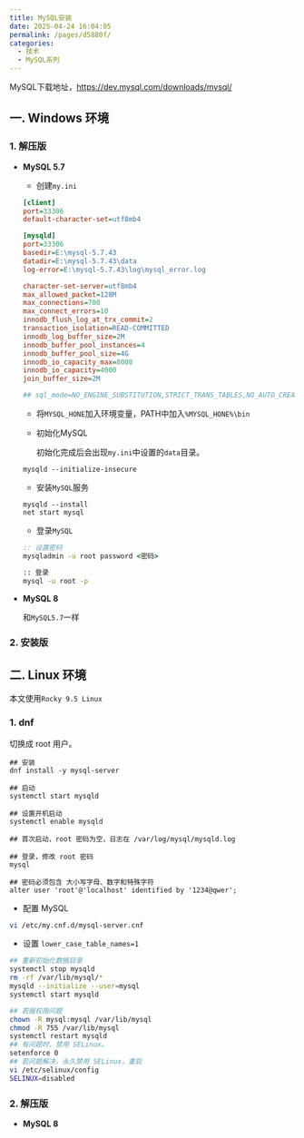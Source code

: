 ```yaml
---
title: MySQL安装
date: 2025-04-24 16:04:05
permalink: /pages/d5880f/
categories:
  - 技术
  - MySQL系列
---
```


MySQL下载地址，<a href="https://dev.mysql.com/downloads/mysql/">https://dev.mysql.com/downloads/mysql/</a>

## 一. Windows 环境

### 1. 解压版

- **MySQL 5.7**
    - 创建`my.ini`
    ```Ini
    [client]
    port=33306
    default-character-set=utf8mb4
    
    [mysqld]
    port=33306
    basedir=E:\mysql-5.7.43
    datadir=E:\mysql-5.7.43\data
    log-error=E:\mysql-5.7.43\log\mysql_error.log
    
    character-set-server=utf8mb4
    max_allowed_packet=128M
    max_connections=700
    max_connect_errors=10
    innodb_flush_log_at_trx_commit=2
    transaction_isolation=READ-COMMITTED
    innodb_log_buffer_size=2M
    innodb_buffer_pool_instances=4
    innodb_buffer_pool_size=4G
    innodb_io_capacity_max=8000
    innodb_io_capacity=4000
    join_buffer_size=2M
    
    ## sql_mode=NO_ENGINE_SUBSTITUTION,STRICT_TRANS_TABLES,NO_AUTO_CREATE_USER
    ```
    - 将`MYSQL_HONE`加入环境变量，PATH中加入`%MYSQL_HONE%\bin`

    - 初始化MySQL
  
        初始化完成后会出现`my.ini`中设置的`data`目录。
    ```shell
  mysqld --initialize-insecure
    ```
    
    - 安装`MySQL`服务
    ```Bat
    mysqld --install
    net start mysql
    ```
    - 登录`MySQL`
    ```bat
    :: 设置密码
    mysqladmin -u root password <密码>
  
    :: 登录
    mysql -u root -p
    ```
- **MySQL 8**

  和`MySQL5.7`一样

### 2. 安装版

## 二. Linux 环境

本文使用`Rocky 9.5 Linux`

### 1. dnf

切换成 root 用户。
```shell
## 安装
dnf install -y mysql-server

## 启动
systemctl start mysqld

## 设置开机启动
systemctl enable mysqld

## 首次启动，root 密码为空，日志在 /var/log/mysql/mysqld.log

## 登录，修改 root 密码
mysql

## 密码必须包含 大小写字母、数字和特殊字符
alter user 'root'@'localhost' identified by '1234@qwer';
```

- 配置 MySQL

```Bash
vi /etc/my.cnf.d/mysql-server.cnf
```

- 设置 `lower_case_table_names=1`

```Bash
## 重新初始化数据目录
systemctl stop mysqld 
rm -rf /var/lib/mysql/*
mysqld --initialize --user=mysql
systemctl start mysqld

## 若报权限问题
chown -R mysql:mysql /var/lib/mysql
chmod -R 755 /var/lib/mysql
systemctl restart mysqld
## 有问题时，禁用 SELinux。 
setenforce 0
## 若问题解决，永久禁用 SELinux，重启
vi /etc/selinux/config
SELINUX=disabled
```

### 2. 解压版

- **MySQL 8**
